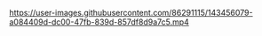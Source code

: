
https://user-images.githubusercontent.com/86291115/143456079-a084409d-dc00-47fb-839d-857df8d9a7c5.mp4

